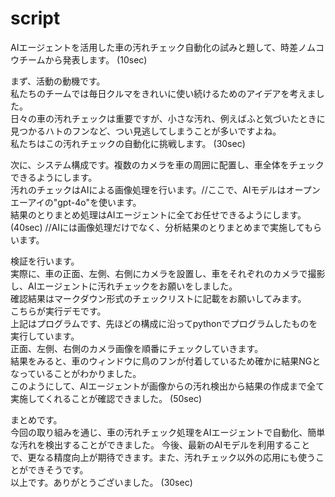 # script

AIエージェントを活用した車の汚れチェック自動化の試みと題して、時差ノムコウチームから発表します。  (10sec)  

まず、活動の動機です。  
私たちのチームでは毎日クルマをきれいに使い続けるためのアイデアを考えました。  
日々の車の汚れチェックは重要ですが、小さな汚れ、例えばふと気づいたときに見つかるハトのフンなど、つい見逃してしまうことが多いですよね。  
私たちはこの汚れチェックの自動化に挑戦します。    (30sec)  
  
次に、システム構成です。複数のカメラを車の周囲に配置し、車全体をチェックできるようにします。  
汚れのチェックはAIによる画像処理を行います。//ここで、AIモデルはオープンエーアイの"gpt-4o"を使います。  
結果のとりまとめ処理はAIエージェントに全てお任せできるようにします。   (40sec)  //AIには画像処理だけでなく、分析結果のとりまとめまで実施してもらいます。  

検証を行います。  
実際に、車の正面、左側、右側にカメラを設置し、車をそれぞれのカメラで撮影し、AIエージェントに汚れチェックをお願いをしました。    
確認結果はマークダウン形式のチェックリストに記載をお願いしてみます。  
こちらが実行デモです。  
上記はプログラムです、先ほどの構成に沿ってpythonでプログラムしたものを実行しています。  
正面、左側、右側のカメラ画像を順番にチェックしていきます。  
結果をみると、車のウィンドウに鳥のフンが付着しているため確かに結果NGとなっていることがわかりました。  
このようにして、AIエージェントが画像からの汚れ検出から結果の作成まで全て実施してくれることが確認できました。  (50sec)

まとめです。  
今回の取り組みを通じ、車の汚れチェック処理をAIエージェントで自動化、簡単な汚れを検出することができました。
今後、最新のAIモデルを利用することで、更なる精度向上が期待できます。また、汚れチェック以外の応用にも使うことができそうです。  
以上です。ありがとうございました。   (30sec)  
